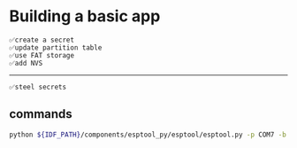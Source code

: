 # Building a basic app

    ✅create a secret
    ✅update partition table
    ✅use FAT storage
    ✅add NVS

---

    ✅steel secrets

## commands

```bash
python ${IDF_PATH}/components/esptool_py/esptool/esptool.py -p COM7 -b 460800 read_flash 0 0x400000 flash.bin
```
